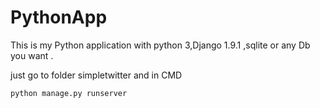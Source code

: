 # PythonApp

This is my Python application with python 3,Django 1.9.1 ,sqlite or any Db you want .

just go to folder simpletwitter
and in CMD
```
python manage.py runserver
```

